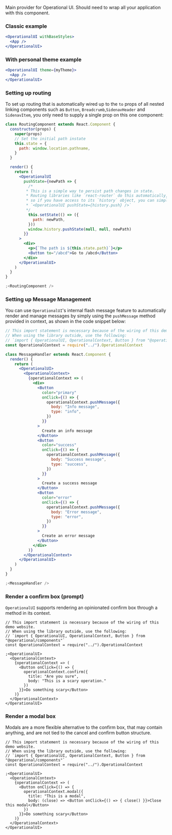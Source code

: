 Main provider for Operational UI. Should need to wrap all your application with this component.

### Classic example

```jsx static
<OperationalUI withBaseStyles>
  <App />
</OperationalUI>
```

### With personal theme example

```jsx static
<OperationalUI theme={myTheme}>
  <App />
</OperationalUI>
```

### Setting up routing

To set up routing that is automatically wired up to the `to` props of all nested linking components such as `Button`, `Breadcrumb`,`SidenavHeader` and `SidenavItem`, you only need to supply a single prop on this one component:

```jsx
class RoutingComponent extends React.Component {
  constructor(props) {
    super(props)
    // Set the initial path instate
    this.state = {
      path: window.location.pathname,
    }
  }

  render() {
    return (
      <OperationalUI
        pushState={newPath => {
          /*
         * This is a simple way to persist path changes in state.
         * Routing libraries like `react-router` do this automatically,
         * so if you have access to its `history` object, you can simply do
         * `<OperationalUI pushState={history.push} />`
         */
          this.setState(() => ({
            path: newPath,
          }))
          window.history.pushState(null, null, newPath)
        }}
      >
        <div>
          <p>{`The path is ${this.state.path}`}</p>
          <Button to="/abcd">Go to /abcd</Button>
        </div>
      </OperationalUI>
    )
  }
}

;<RoutingComponent />
```

### Setting up Message Management

You can use `OperationalUI`'s internal flash message feature to automatically render and manage messages by simply using the `pushMessage` method provided in context, as shown in the code snippet below:

```jsx
// This import statement is necessary because of the wiring of this demo website.
// When using the library outside, use the following:
// `import { OperationalUI, OperationalContext, Button } from "@operational/components"`
const OperationalContext = require("../").OperationalContext

class MessageHandler extends React.Component {
  render() {
    return (
      <OperationalUI>
        <OperationalContext>
          {operationalContext => (
            <div>
              <Button
                color="primary"
                onClick={() => {
                  operationalContext.pushMessage({
                    body: "Info message",
                    type: "info",
                  })
                }}
              >
                Create an info message
              </Button>
              <Button
                color="success"
                onClick={() => {
                  operationalContext.pushMessage({
                    body: "Success message",
                    type: "success",
                  })
                }}
              >
                Create a success message
              </Button>
              <Button
                color="error"
                onClick={() => {
                  operationalContext.pushMessage({
                    body: "Error message",
                    type: "error",
                  })
                }}
              >
                Create an error message
              </Button>
            </div>
          )}
        </OperationalContext>
      </OperationalUI>
    )
  }
}

;<MessageHandler />
```

### Render a confirm box (prompt)

`OperationalUI` supports rendering an opinionated confirm box through a method in its context.

```
// This import statement is necessary because of the wiring of this demo website.
// When using the library outside, use the following:
// `import { OperationalUI, OperationalContext, Button } from "@operational/components"`
const OperationalContext = require("../").OperationalContext

;<OperationalUI>
  <OperationalContext>
    {operationalContext => (
      <Button onClick={() => {
        operationalContext.confirm({
          title: "Are you sure",
          body: "This is a scary operation."
        })
      }}>Do something scary</Button>
    )}
  </OperationalContext>
</OperationalUI>
```

### Render a modal box

Modals are a more flexible alternative to the confirm box, that may contain anything, and are not tied to the cancel and confirm button structure.

```
// This import statement is necessary because of the wiring of this demo website.
// When using the library outside, use the following:
// `import { OperationalUI, OperationalContext, Button } from "@operational/components"`
const OperationalContext = require("../").OperationalContext

;<OperationalUI>
  <OperationalContext>
    {operationalContext => (
      <Button onClick={() => {
        operationalContext.modal({
          title: "This is a modal",
          body: (close) => <Button onClick={() => { close() }}>Close this modal</Button>
        })
      }}>Do something scary</Button>
    )}
  </OperationalContext>
</OperationalUI>
```
